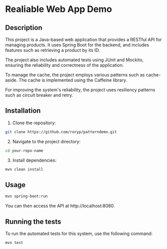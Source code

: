 # Realiable Web App Demo

## Description

This project is a Java-based web application that provides a RESTful API for managing products. It uses Spring Boot for the backend, and includes features such as retrieving a product by its ID.

The project also includes automated tests using JUnit and Mockito, ensuring the reliability and correctness of the application.

To manage the cache, the project employs various patterns such as cache-aside. The cache is implemented using the Caffeine library.

For improving the system's reliability, the project uses resiliency patterns such as circuit breaker and retry.


## Installation

1. Clone the repository:

```bash
git clone https://github.com/roryp/patterndemo.git
```

2. Navigate to the project directory:

```bash
cd your-repo-name
```

3. Install dependencies:

```bash
mvn clean install
```

## Usage

```bash
mvn spring-boot:run
```

You can then access the API at http://localhost:8080.


## Running the tests

To run the automated tests for this system, use the following command:

```bash
mvn test
```

